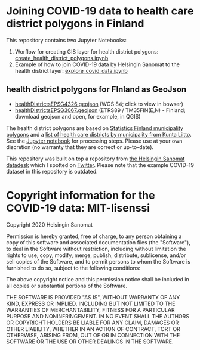 # Joining COVID-19 data to health care district polygons in Finland

This repository contains two Jupyter Notebooks:
1. Worflow for creating GIS layer for health district polygons: [create_health_district_polygons.ipynb](create_health_district_polygons.ipynb)
2. Example of how to join COVID-19 data by Helsingin Sanomat to the health district layer: [explore_covid_data.ipynb](explore_covid_data.ipynb) 

## health district polygons for FInland as GeoJson

- [healthDistrictsEPSG4326.geojson](healthDistrictsEPSG4326.geojson) (WGS 84; click to view in bowser)
- [healthDistrictsEPSG3067.geojson](healthDistrictsEPSG3067.geojson) (ETRS89 / TM35FIN(E,N) - Finland; download geojson and open, for example, in QGIS)


The health district polygons are based on [Statistics Finland municipality polygons](https://www.stat.fi/org/avoindata/paikkatietoaineistot/kuntapohjaiset_tilastointialueet.html) and a [list of health care districts by municipality from Kunta Liitto](https://www.kuntaliitto.fi/sosiaali-ja-terveysasiat/sairaanhoitopiirien-jasenkunnat). See the [Jupyter notebook](create_health_district_polygons.ipynb) for processing steps. Please use at your own discretion (no warranty that they are correct or up-to-date).


This repository was built on top a repository from [the Helsingin Sanomat datadesk](https://github.com/HS-Datadesk/koronavirus-avoindata) which I spotted on [Twitter](https://twitter.com/EsaMakinen/status/1237007961853173761). Please note that the example COVID-19 dataset in this repository is outdated.

# Copyright information for the COVID-19 data: MIT-lisenssi

Copyright 2020 Helsingin Sanomat

Permission is hereby granted, free of charge, to any person obtaining a copy of this software and associated documentation files (the "Software"), to deal in the Software without restriction, including without limitation the rights to use, copy, modify, merge, publish, distribute, sublicense, and/or sell copies of the Software, and to permit persons to whom the Software is furnished to do so, subject to the following conditions:

The above copyright notice and this permission notice shall be included in all copies or substantial portions of the Software.

THE SOFTWARE IS PROVIDED "AS IS", WITHOUT WARRANTY OF ANY KIND, EXPRESS OR IMPLIED, INCLUDING BUT NOT LIMITED TO THE WARRANTIES OF MERCHANTABILITY, FITNESS FOR A PARTICULAR PURPOSE AND NONINFRINGEMENT. IN NO EVENT SHALL THE AUTHORS OR COPYRIGHT HOLDERS BE LIABLE FOR ANY CLAIM, DAMAGES OR OTHER LIABILITY, WHETHER IN AN ACTION OF CONTRACT, TORT OR OTHERWISE, ARISING FROM, OUT OF OR IN CONNECTION WITH THE SOFTWARE OR THE USE OR OTHER DEALINGS IN THE SOFTWARE.

